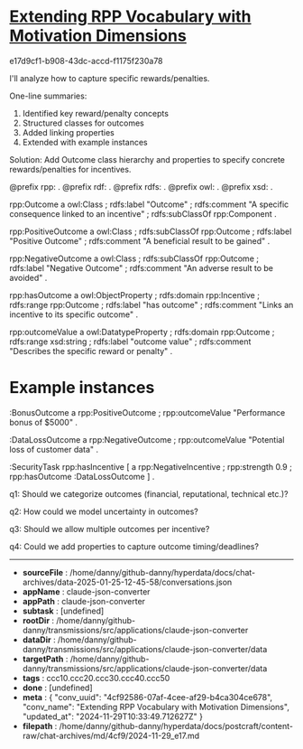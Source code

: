 # [Extending RPP Vocabulary with Motivation Dimensions](https://claude.ai/chat/4cf92586-07af-4cee-af29-b4ca304ce678)

e17d9cf1-b908-43dc-accd-f1175f230a78

 I'll analyze how to capture specific rewards/penalties.

One-line summaries:
1. Identified key reward/penalty concepts
2. Structured classes for outcomes
3. Added linking properties
4. Extended with example instances

Solution:
Add Outcome class hierarchy and properties to specify concrete rewards/penalties for incentives.

<antArtifact identifier="incentive-outcomes" type="application/vnd.ant.code" language="turtle" title="RPP Incentive Outcomes Extension">
@prefix rpp: <http://www.citnames.com/2001/04/rpp#> .
@prefix rdf: <http://www.w3.org/1999/02/22-rdf-syntax-ns#> .
@prefix rdfs: <http://www.w3.org/2000/01/rdf-schema#> .
@prefix owl: <http://www.w3.org/2002/07/owl#> .
@prefix xsd: <http://www.w3.org/2001/XMLSchema#> .

rpp:Outcome 
    a owl:Class ;
    rdfs:label "Outcome" ;
    rdfs:comment "A specific consequence linked to an incentive" ;
    rdfs:subClassOf rpp:Component .

rpp:PositiveOutcome
    a owl:Class ;
    rdfs:subClassOf rpp:Outcome ;
    rdfs:label "Positive Outcome" ;
    rdfs:comment "A beneficial result to be gained" .

rpp:NegativeOutcome
    a owl:Class ;
    rdfs:subClassOf rpp:Outcome ;
    rdfs:label "Negative Outcome" ;
    rdfs:comment "An adverse result to be avoided" .

rpp:hasOutcome
    a owl:ObjectProperty ;
    rdfs:domain rpp:Incentive ;
    rdfs:range rpp:Outcome ;
    rdfs:label "has outcome" ;
    rdfs:comment "Links an incentive to its specific outcome" .

rpp:outcomeValue
    a owl:DatatypeProperty ;
    rdfs:domain rpp:Outcome ;
    rdfs:range xsd:string ;
    rdfs:label "outcome value" ;
    rdfs:comment "Describes the specific reward or penalty" .

# Example instances
:BonusOutcome
    a rpp:PositiveOutcome ;
    rpp:outcomeValue "Performance bonus of $5000" .

:DataLossOutcome
    a rpp:NegativeOutcome ;
    rpp:outcomeValue "Potential loss of customer data" .

:SecurityTask
    rpp:hasIncentive [
        a rpp:NegativeIncentive ;
        rpp:strength 0.9 ;
        rpp:hasOutcome :DataLossOutcome
    ] .
</antArtifact>

q1: Should we categorize outcomes (financial, reputational, technical etc.)?

q2: How could we model uncertainty in outcomes?

q3: Should we allow multiple outcomes per incentive?

q4: Could we add properties to capture outcome timing/deadlines?

---

* **sourceFile** : /home/danny/github-danny/hyperdata/docs/chat-archives/data-2025-01-25-12-45-58/conversations.json
* **appName** : claude-json-converter
* **appPath** : claude-json-converter
* **subtask** : [undefined]
* **rootDir** : /home/danny/github-danny/transmissions/src/applications/claude-json-converter
* **dataDir** : /home/danny/github-danny/transmissions/src/applications/claude-json-converter/data
* **targetPath** : /home/danny/github-danny/transmissions/src/applications/claude-json-converter/data
* **tags** : ccc10.ccc20.ccc30.ccc40.ccc50
* **done** : [undefined]
* **meta** : {
  "conv_uuid": "4cf92586-07af-4cee-af29-b4ca304ce678",
  "conv_name": "Extending RPP Vocabulary with Motivation Dimensions",
  "updated_at": "2024-11-29T10:33:49.712627Z"
}
* **filepath** : /home/danny/github-danny/hyperdata/docs/postcraft/content-raw/chat-archives/md/4cf9/2024-11-29_e17.md